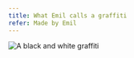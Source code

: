 ```yaml
---
title: What Emil calls a graffiti
refer: Made by Emil
---
```

![A black and white graffiti](/img/emil-drawing/IMG_0636.jpg)
